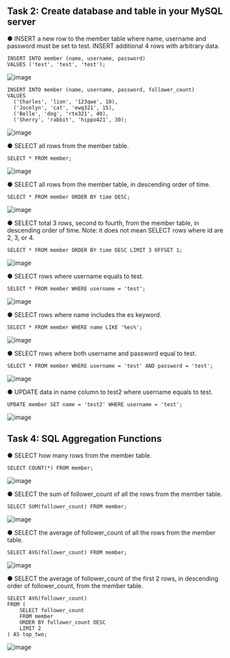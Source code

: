 ## Task 2: Create database and table in your MySQL server

● INSERT a new row to the member table where name, username and password must
be set to test. INSERT additional 4 rows with arbitrary data.
```
INSERT INTO member (name, username, password) 
VALUES ('test', 'test', 'test');
```
![image](https://github.com/bibbygreen/wehelp_5th/assets/54356660/fed7feb1-9ddb-4051-81f7-da8005d29e7f)


```
INSERT INTO member (name, username, password, follower_count)
VALUES
  ('Charles', 'lion', '123qwe', 10),
  ('Jocelyn', 'cat', 'ewq321', 15),
  ('Belle', 'dog', 'rte321', 40),
  ('Sherry', 'rabbit', 'hippo421', 30);
```
![image](https://github.com/bibbygreen/wehelp_5th/assets/54356660/013b6987-dbcd-4fab-b7e0-38f2ef6566a7)


● SELECT all rows from the member table.
```
SELECT * FROM member;
```
![image](https://github.com/bibbygreen/wehelp_5th/assets/54356660/eccb539a-8e51-45b4-8572-4ae61c87a00a)


● SELECT all rows from the member table, in descending order of time.
```
SELECT * FROM member ORDER BY time DESC;
```
![image](https://github.com/bibbygreen/wehelp_5th/assets/54356660/e7ac2a66-2f18-4d35-aadb-1f512aba35be)


● SELECT total 3 rows, second to fourth, from the member table, in descending order
of time. Note: it does not mean SELECT rows where id are 2, 3, or 4.
```
SELECT * FROM member ORDER BY time DESC LIMIT 3 OFFSET 1;
```
![image](https://github.com/bibbygreen/wehelp_5th/assets/54356660/9a0f9475-bb73-46ea-950a-648b9bebeea6)


● SELECT rows where username equals to test.
```
SELECT * FROM member WHERE username = 'test';
```
![image](https://github.com/bibbygreen/wehelp_5th/assets/54356660/1fe89ef3-dc0c-415b-8306-fd30c730c904)


● SELECT rows where name includes the es keyword.
```
SELECT * FROM member WHERE name LIKE '%es%';
```
![image](https://github.com/bibbygreen/wehelp_5th/assets/54356660/31c6f982-0c78-4c24-93cf-4333394f5630)


● SELECT rows where both username and password equal to test.
```
SELECT * FROM member WHERE username = 'test' AND password = 'test';
```
![image](https://github.com/bibbygreen/wehelp_5th/assets/54356660/7b1c6570-2d45-4dd4-830b-545859b3218f)


● UPDATE data in name column to test2 where username equals to test.
```
UPDATE member SET name = 'test2' WHERE username = 'test';
```
![image](https://github.com/bibbygreen/wehelp_5th/assets/54356660/eaa2f481-b196-4f07-a5f3-cf80a9ffa79e)


## Task 4: SQL Aggregation Functions

● SELECT how many rows from the member table.
```
SELECT COUNT(*) FROM member;
```
![image](https://github.com/bibbygreen/wehelp_5th/assets/54356660/ff4fcad3-7201-421f-881f-8c5f6d978285)


● SELECT the sum of follower_count of all the rows from the member table.
```
SELECT SUM(follower_count) FROM member;
```
![image](https://github.com/bibbygreen/wehelp_5th/assets/54356660/0b064547-426a-47d8-ac55-84b0a717b853)


● SELECT the average of follower_count of all the rows from the member table.
```
SELECT AVG(follower_count) FROM member;
```
![image](https://github.com/bibbygreen/wehelp_5th/assets/54356660/a99dd5e5-13a9-4427-a542-c21247016c33)


● SELECT the average of follower_count of the first 2 rows, in descending order of
follower_count, from the member table.
```
SELECT AVG(follower_count) 
FROM (
    SELECT follower_count 
    FROM member 
    ORDER BY follower_count DESC 
    LIMIT 2
) AS top_two;
```
![image](https://github.com/bibbygreen/wehelp_5th/assets/54356660/a48311f3-d30d-45f6-ad2e-608f7f426b90)

